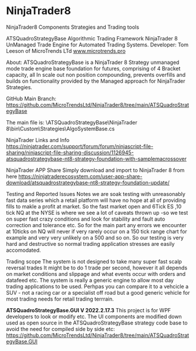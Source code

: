 # NinjaTrader8
NinjaTrader8 Components Strategies and Trading tools

ATSQuadroStrategyBase
Algorithmic Trading Framework NinjaTrader 8 UnManaged Trade Engine for Automated Trading Systems.
Developer: Tom Leeson of MicroTrends LTd www.microtrends.pro

About: ATSQuadroStrategyBase is a NinjaTrader 8 Strategy unmanaged mode trade engine base foundation for futures, comprising of 4 Bracket capacity, all In scale out non position compounding,  prevents overfills and builds on functionality provided by the Managed approach for NinjaTrader Strategies. 

GitHub Main Branch:
https://github.com/MicroTrendsLtd/NinjaTrader8/tree/main/ATSQuadroStrategyBase

The main file is:
\ATSQuadroStrategyBase\NinjaTrader 8\bin\Custom\Strategies\AlgoSystemBase.cs

NinjaTrader Links and Info
https://ninjatrader.com/support/forum/forum/ninjascript-file-sharing/ninjascript-file-sharing-discussion/1126945-atsquadrostrategybase-nt8-strategy-foundation-with-samplemacrossover

NinjaTrader APP Share
Simply download and import to NinjaTrader 8 from here
https://ninjatraderecosystem.com/user-app-share-download/atsquadrostrategybase-nt8-strategy-foundation-update/


Testing and Reported Issues
Notes we are soak testing with unreasonably fast data series which a retail platform will have no hope at all of providing fills to makle a profit at market.
So the fast market open and 6Tick ES ,10 tick NQ at the NYSE is where we see a lot of caveats thrown up -so we test on super fast crazy conditions and look for stability and fault auto correction and tolerance etc. So for the main part any errors we encounter at 10ticks on NQ will never if very rarely occur on a 150 tick range chart for example and very very unlikely on a 500 and so on.  So our testing is very hard and destructive so normal trading application stresses are easily accomodated.

Trading scope
The system is not designed to take many super fast scalp reversal trades
It might be to do 1 trade per second, however it all depends on market conditions and slippage and what events occur with orders and datafeed etc.
The system is really a generic engine to allow most day trading applications to be used.  Perhpas you can compare it to a vehcicle a SUV - not a racing car or a specialist off road but a good generic vehicle for most trading needs for retail trading terrrain.


**ATSQuadroStrategyBase.GUI V 2022.2.17.3**
This project is for WPF developers to look or modify etc.
The UI components are modified down used as open source in the ATSQuadroStrategyBase strategy code base to avoid the need for compiled side by side etc:
https://github.com/MicroTrendsLtd/NinjaTrader8/tree/main/ATSQuadroStrategyBase.GUI
